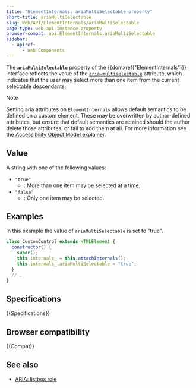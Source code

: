 ```yaml
---
title: "ElementInternals: ariaMultiSelectable property"
short-title: ariaMultiSelectable
slug: Web/API/ElementInternals/ariaMultiSelectable
page-type: web-api-instance-property
browser-compat: api.ElementInternals.ariaMultiSelectable
sidebar:
  - apiref:
      - Web Components
---
```


The **`ariaMultiSelectable`** property of the {{domxref("ElementInternals")}} interface reflects the value of the [`aria-multiselectable`](/en-US/docs/Web/Accessibility/ARIA/Reference/Attributes/aria-multiselectable) attribute, which indicates that the user may select more than one item from the current selectable descendants.

> [!NOTE]
> Setting aria attributes on `ElementInternals` allows default semantics to be defined on a custom element. These may be overwritten by author-defined attributes, but ensure that default semantics are retained should the author delete those attributes, or fail to add them at all. For more information see the [Accessibility Object Model explainer](https://wicg.github.io/aom/explainer.html#default-semantics-for-custom-elements-via-the-elementinternals-object).

## Value

A string with one of the following values:

- `"true"`
  - : More than one item may be selected at a time.
- `"false"`
  - : Only one item may be selected.

## Examples

In this example the value of `ariaMultiSelectable` is set to "true".

```js
class CustomControl extends HTMLElement {
  constructor() {
    super();
    this.internals_ = this.attachInternals();
    this.internals_.ariaMultiSelectable = "true";
  }
  // …
}
```

## Specifications

{{Specifications}}

## Browser compatibility

{{Compat}}

## See also

- [ARIA: listbox role](/en-US/docs/Web/Accessibility/ARIA/Reference/Roles/listbox_role)
